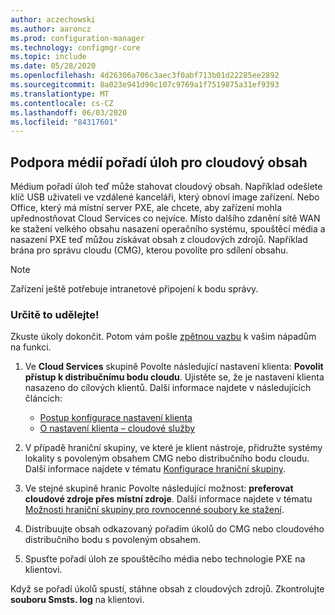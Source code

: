 ```yaml
---
author: aczechowski
ms.author: aaroncz
ms.prod: configuration-manager
ms.technology: configmgr-core
ms.topic: include
ms.date: 05/28/2020
ms.openlocfilehash: 4d26306a706c3aec3f0abf713b01d22285ee2892
ms.sourcegitcommit: 8a023e941d90c107c9769a1f7519875a31ef9393
ms.translationtype: MT
ms.contentlocale: cs-CZ
ms.lasthandoff: 06/03/2020
ms.locfileid: "84317601"
---
```

## <a name="task-sequence-media-support-for-cloud-based-content"></a><a name="bkmk_tsmedia"></a>Podpora médií pořadí úloh pro cloudový obsah

<!--6209223-->

Médium pořadí úloh teď může stahovat cloudový obsah. Například odešlete klíč USB uživateli ve vzdálené kanceláři, který obnoví image zařízení. Nebo Office, který má místní server PXE, ale chcete, aby zařízení mohla upřednostňovat Cloud Services co nejvíce. Místo dalšího zdanění sítě WAN ke stažení velkého obsahu nasazení operačního systému, spouštěcí média a nasazení PXE teď můžou získávat obsah z cloudových zdrojů. Například brána pro správu cloudu (CMG), kterou povolíte pro sdílení obsahu.

> [!NOTE]
> Zařízení ještě potřebuje intranetové připojení k bodu správy.

### <a name="try-it-out"></a>Určitě to udělejte!

Zkuste úkoly dokončit. Potom vám pošle [zpětnou vazbu](../../technical-preview-2003.md#bkmk_feedback) k vašim nápadům na funkci.

1. Ve **Cloud Services** skupině Povolte následující nastavení klienta: **Povolit přístup k distribučnímu bodu cloudu**. Ujistěte se, že je nastavení klienta nasazeno do cílových klientů. Další informace najdete v následujících článcích:

    - [Postup konfigurace nastavení klienta](../../../../clients/deploy/configure-client-settings.md)
    - [O nastavení klienta – cloudové služby](../../../../clients/deploy/about-client-settings.md#cloud-services)

1. V případě hraniční skupiny, ve které je klient nástroje, přidružte systémy lokality s povoleným obsahem CMG nebo distribučního bodu cloudu. Další informace najdete v tématu [Konfigurace hraniční skupiny](../../../../servers/deploy/configure/boundary-group-procedures.md#bkmk_config).

1. Ve stejné skupině hranic Povolte následující možnost: **preferovat cloudové zdroje přes místní zdroje**. Další informace najdete v tématu [Možnosti hraniční skupiny pro rovnocenné soubory ke stažení](../../../../servers/deploy/configure/boundary-groups.md#bkmk_bgoptions).

1. Distribuujte obsah odkazovaný pořadím úkolů do CMG nebo cloudového distribučního bodu s povoleným obsahem.

1. Spusťte pořadí úloh ze spouštěcího média nebo technologie PXE na klientovi.

Když se pořadí úkolů spustí, stáhne obsah z cloudových zdrojů. Zkontrolujte **souboru Smsts. log** na klientovi.
